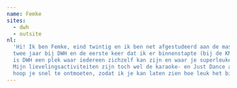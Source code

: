 ```yaml
---
name: Femke
sites:
  - dwh
  - outsite
nl:
  'Hi! Ik ben Femke, eind twintig en ik ben net afgestudeerd aan de master Jeugdliteratuur in Tilburg. Ik kom sinds
  twee jaar bij DWH en de eerste keer dat ik er binnenstapte (bij de KMG), voelde ik me meteen thuis. Voor mij
  is DWH een plek waar iedereen zichzelf kan zijn en waar je superleuke feestjes hebt en gezellig kan kletsen.
  Mijn lievelingsactiviteiten zijn toch wel de karaoke- en Just Dance avonden en natuurlijk de Kennismakingsgroep. Ik
  hoop je snel te ontmoeten, zodat ik je kan laten zien hoe leuk het bij DWH is! (:'
---
```

